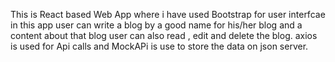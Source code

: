 This is React based Web App where i have used Bootstrap for user interfcae in this app user can write a blog by a good name for his/her blog and a content about that blog user can also read , edit and delete the blog.
axios is used for Api calls and MockAPi is use to store the data on json server.
